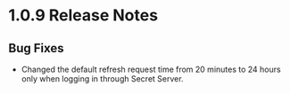 [title]: # (1.0.9 Release Notes)
[tags]: # (web password filler)
[priority]: # (39998)
# 1.0.9 Release Notes

## Bug Fixes

* Changed the default refresh request time from 20 minutes to 24 hours only when logging in through Secret Server. 
